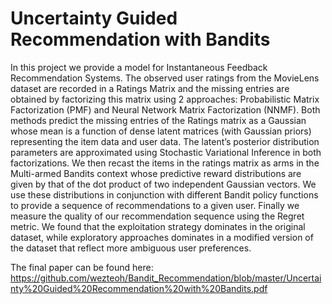 # Uncertainty Guided Recommendation with Bandits
In this project we provide a model for Instantaneous Feedback Recommendation
Systems. The observed user ratings from the MovieLens dataset are recorded in
a Ratings Matrix and the missing entries are obtained by factorizing this matrix
using 2 approaches: Probabilistic Matrix Factorization (PMF) and Neural Network
Matrix Factorization (NNMF). Both methods predict the missing entries of the
Ratings matrix as a Gaussian whose mean is a function of dense latent matrices
(with Gaussian priors) representing the item data and user data. The latent’s
posterior distribution parameters are approximated using Stochastic Variational
Inference in both factorizations. We then recast the items in the ratings matrix as
arms in the Multi-armed Bandits context whose predictive reward distributions are
given by that of the dot product of two independent Gaussian vectors. We use these
distributions in conjunction with different Bandit policy functions to provide a
sequence of recommendations to a given user. Finally we measure the quality of our
recommendation sequence using the Regret metric. We found that the exploitation
strategy dominates in the original dataset, while exploratory approaches dominates
in a modified version of the dataset that reflect more ambiguous user preferences.

The final paper can be found here:
https://github.com/wezteoh/Bandit_Recommendation/blob/master/Uncertainty%20Guided%20Recommendation%20with%20Bandits.pdf
